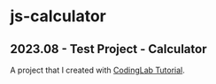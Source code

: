 # js-calculator
## 2023.08 - Test Project - Calculator
A project that I created with [CodingLab Tutorial](https://www.youtube.com/watch?v=cHkN82X3KNU&pp=ygUWanMgY2FsY3VsYXRvciB0dXRvcmlhbA%3D%3D).
